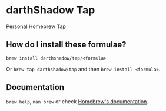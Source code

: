 # darthShadow Tap

Personal Homebrew Tap

## How do I install these formulae?

`brew install darthshadow/tap/<formula>`

Or `brew tap darthshadow/tap` and then `brew install <formula>`.

## Documentation

`brew help`, `man brew` or check [Homebrew's documentation](https://docs.brew.sh).
